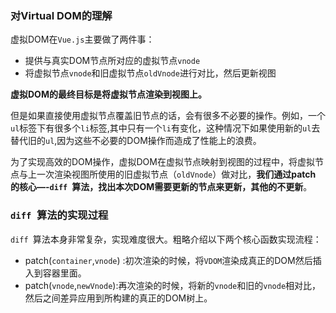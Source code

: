 ### 对Virtual DOM的理解

虚拟DOM在`Vue.js`主要做了两件事：

- 提供与真实DOM节点所对应的虚拟节点`vnode`
- 将虚拟节点`vnode`和旧虚拟节点`oldVnode`进行对比，然后更新视图

**虚拟DOM的最终目标是将虚拟节点渲染到视图上。**

但是如果直接使用虚拟节点覆盖旧节点的话，会有很多不必要的操作。例如，一个`ul`标签下有很多个`li`标签,其中只有一个`li`有变化，这种情况下如果使用新的`ul`去替代旧的`ul`,因为这些不必要的DOM操作而造成了性能上的浪费。

为了实现高效的DOM操作，虚拟DOM在虚拟节点映射到视图的过程中，将虚拟节点与上一次渲染视图所使用的旧虚拟节点（`oldVnode`）做对比，**我们通过patch 的核心—-`diff `算法，找出本次DOM需要更新的节点来更新，其他的不更新**。

### `diff `算法的实现过程

`diff `算法本身非常复杂，实现难度很大。粗略介绍以下两个核心函数实现流程：

- patch(`container`,`vnode`) :初次渲染的时候，将`VDOM`渲染成真正的DOM然后插入到容器里面。
- patch(`vnode`,`newVnode`):再次渲染的时候，将新的`vnode`和旧的`vnode`相对比，然后之间差异应用到所构建的真正的DOM树上。
